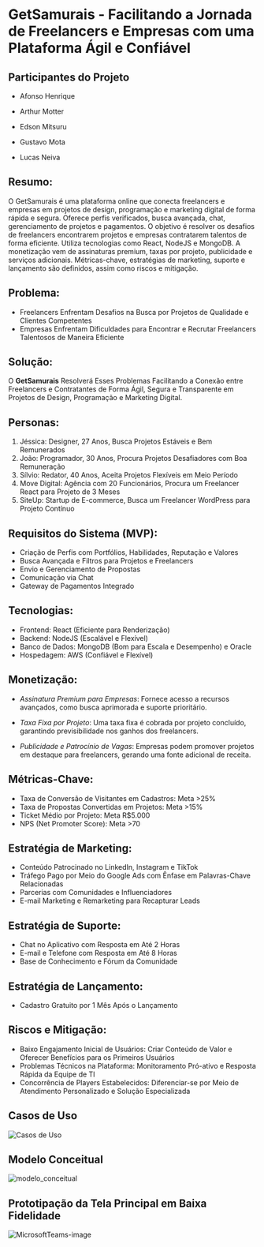 # GetSamurais - Facilitando a Jornada de Freelancers e Empresas com uma Plataforma Ágil e Confiável

## Participantes do Projeto

- Afonso Henrique

- Arthur Motter

- Edson Mitsuru

- Gustavo Mota

- Lucas Neiva

## Resumo:

  O GetSamurais é uma plataforma online que conecta freelancers e empresas em projetos de design, programação e marketing digital de forma rápida e segura. Oferece perfis verificados, busca avançada, chat, gerenciamento de projetos e pagamentos. O objetivo é resolver os desafios de freelancers encontrarem projetos e empresas contratarem talentos de forma eficiente. Utiliza tecnologias como React, NodeJS e MongoDB. A monetização vem de assinaturas premium, taxas por projeto, publicidade e serviços adicionais. Métricas-chave, estratégias de marketing, suporte e lançamento são definidos, assim como riscos e mitigação.

## Problema:

- Freelancers Enfrentam Desafios na Busca por Projetos de Qualidade e Clientes Competentes
- Empresas Enfrentam Dificuldades para Encontrar e Recrutar Freelancers Talentosos de Maneira Eficiente

## Solução:

O **GetSamurais** Resolverá Esses Problemas Facilitando a Conexão entre Freelancers e Contratantes de Forma Ágil, Segura e Transparente em Projetos de Design, Programação e Marketing Digital.

## Personas:

1. Jéssica: Designer, 27 Anos, Busca Projetos Estáveis e Bem Remunerados
2. João: Programador, 30 Anos, Procura Projetos Desafiadores com Boa Remuneração
3. Sílvio: Redator, 40 Anos, Aceita Projetos Flexíveis em Meio Período
4. Move Digital: Agência com 20 Funcionários, Procura um Freelancer React para Projeto de 3 Meses
5. SiteUp: Startup de E-commerce, Busca um Freelancer WordPress para Projeto Contínuo

## Requisitos do Sistema (MVP):

- Criação de Perfis com Portfólios, Habilidades, Reputação e Valores
- Busca Avançada e Filtros para Projetos e Freelancers
- Envio e Gerenciamento de Propostas
- Comunicação via Chat
- Gateway de Pagamentos Integrado

## Tecnologias:

- Frontend: React (Eficiente para Renderização)
- Backend: NodeJS (Escalável e Flexível)
- Banco de Dados: MongoDB (Bom para Escala e Desempenho) e Oracle
- Hospedagem: AWS (Confiável e Flexível)

## Monetização:

 - *Assinatura Premium para Empresas*: Fornece acesso a recursos avançados, como busca aprimorada e suporte prioritário.

 - *Taxa Fixa por Projeto*: Uma taxa fixa é cobrada por projeto concluído, garantindo previsibilidade nos ganhos dos freelancers.

 - *Publicidade e Patrocínio de Vagas*: Empresas podem promover projetos em destaque para freelancers, gerando uma fonte adicional de receita.

## Métricas-Chave:

- Taxa de Conversão de Visitantes em Cadastros: Meta >25%
- Taxa de Propostas Convertidas em Projetos: Meta >15%
- Ticket Médio por Projeto: Meta R$5.000
- NPS (Net Promoter Score): Meta >70

## Estratégia de Marketing:

- Conteúdo Patrocinado no LinkedIn, Instagram e TikTok
- Tráfego Pago por Meio do Google Ads com Ênfase em Palavras-Chave Relacionadas
- Parcerias com Comunidades e Influenciadores
- E-mail Marketing e Remarketing para Recapturar Leads

## Estratégia de Suporte:

- Chat no Aplicativo com Resposta em Até 2 Horas
- E-mail e Telefone com Resposta em Até 8 Horas
- Base de Conhecimento e Fórum da Comunidade

## Estratégia de Lançamento:

- Cadastro Gratuito por 1 Mês Após o Lançamento

## Riscos e Mitigação:

- Baixo Engajamento Inicial de Usuários: Criar Conteúdo de Valor e Oferecer Benefícios para os Primeiros Usuários
- Problemas Técnicos na Plataforma: Monitoramento Pró-ativo e Resposta Rápida da Equipe de TI
- Concorrência de Players Estabelecidos: Diferenciar-se por Meio de Atendimento Personalizado e Solução Especializada

## Casos de Uso
![Casos de Uso](https://github.com/lucasneiva/Eng-Software-II/assets/112989505/7d333fe2-3804-428c-b303-2ca3628a8571)

## Modelo Conceitual
![modelo_conceitual](https://github.com/lucasneiva/Eng-Software-II/assets/112989505/da67b22e-b13a-4143-9e87-f0b3c60577cb)

## Prototipação da Tela Principal em Baixa Fidelidade
![MicrosoftTeams-image](https://github.com/lucasneiva/Eng-Software-II/assets/112989505/d0578b62-80a9-4bd7-8ec3-005e810abc35)

